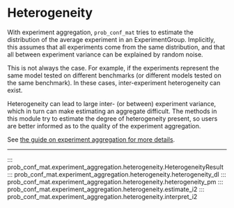 # Heterogeneity

With experiment aggregation, `prob_conf_mat` tries to estimate the distribution of the average experiment in an ExperimentGroup. Implicitly, this assumes that all experiments come from the same distribution, and that all between experiment variance can be explained by random noise.

This is not always the case. For example, if the experiments represent the same model tested on different benchmarks (or different models tested on the same benchmark). In these cases, inter-experiment heterogeneity can exist.

Heterogeneity can lead to large inter- (or between) experiment variance, which in turn can make estimating an aggregate difficult. The methods in this module try to estimate the degree of heterogeneity present, so users are better informed as to the quality of the experiment aggregation.

See [the guide on experiment aggregation for more details](https://www.ioverho.github.io/prob_conf_mat/Explanation/experiment_aggregation.html).

---

::: prob_conf_mat.experiment_aggregation.heterogeneity.HeterogeneityResult
::: prob_conf_mat.experiment_aggregation.heterogeneity.heterogeneity_dl
::: prob_conf_mat.experiment_aggregation.heterogeneity.heterogeneity_pm
::: prob_conf_mat.experiment_aggregation.heterogeneity.estimate_i2
::: prob_conf_mat.experiment_aggregation.heterogeneity.interpret_i2
